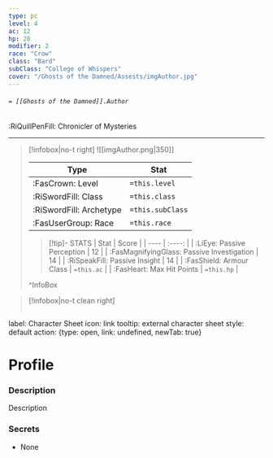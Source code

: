```yaml
---
type: pc
level: 4
ac: 12
hp: 28
modifier: 2
race: "Crow"
class: "Bard"
subClass: "College of Whispers"
cover: "/Ghosts of the Damned/Assests/imgAuthor.jpg"
---
```


###### `= [[Ghosts of the Damned]].Author`
<span class="sub2">:RiQuillPenFill: Chronicler of Mysteries </span>
___
> [!infobox|no-t right]
> ![[imgAuthor.png|350]]
>
> | Type | Stat |
> | ---- | ---- |
> | :FasCrown: Level   | `=this.level` |
> | :RiSwordFill: Class |  `=this.class`|
> | :RiSwordFill: Archetype |  `=this.subClass`|
> |  :FasUserGroup: Race |  `=this.race`|
> 
>> [!tip]- STATS
>> | Stat | Score |
>> | ---- | :----: |
>> | :LiEye: Passive Perception | 12 |
>> | :FasMagnifyingGlass: Passive Investigation | 14 |
>> | :RiSpeakFill: Passive Insight | 14 |
>> | :FasShield: Armour Class | `=this.ac` |
>> | :FasHeart: Max Hit Points | `=this.hp` |
>
>^InfoBox

> [!infobox|no-t clean right]
>```meta-bind-button
label: Character Sheet
icon: link
tooltip: external character sheet
style: default
action: {type: open, link: undefined, newTab: true}

# Profile
	
### Description
Description

### Secrets
- None
